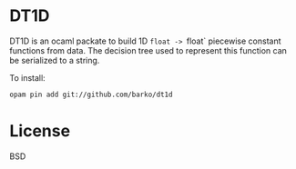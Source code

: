 # DT1D

DT1D is an ocaml packate to build 1D `float -> `float` piecewise
constant functions from data. The decision tree used to represent this
function can be serialized to a string.

To install:

```sh
opam pin add git://github.com/barko/dt1d
```

# License

BSD
